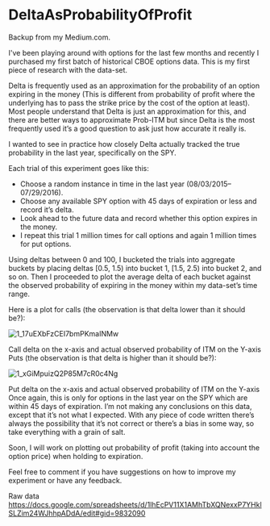 # DeltaAsProbabilityOfProfit

Backup from my Medium.com.

I've been playing around with options for the last few months and recently I purchased my first batch of historical CBOE options data. This is my first piece of research with the data-set.

Delta is frequently used as an approximation for the probability of an option expiring in the money (This is different from probability of profit where the underlying has to pass the strike price by the cost of the option at least). Most people understand that Delta is just an approximation for this, and there are better ways to approximate Prob-ITM but since Delta is the most frequently used it’s a good question to ask just how accurate it really is.

I wanted to see in practice how closely Delta actually tracked the true probability in the last year, specifically on the SPY.

Each trial of this experiment goes like this:

- Choose a random instance in time in the last year (08/03/2015–07/29/2016).
- Choose any available SPY option with 45 days of expiration or less and record it’s delta.
- Look ahead to the future data and record whether this option expires in the money.
- I repeat this trial 1 million times for call options and again 1 million times for put options.

Using deltas between 0 and 100, I bucketed the trials into aggregate buckets by placing deltas [0.5, 1.5) into bucket 1, [1.5, 2.5) into bucket 2, and so on. Then I proceeded to plot the average delta of each bucket against the observed probability of expiring in the money within my data-set’s time range.

Here is a plot for calls (the observation is that delta lower than it should be?):

![1_17uEXbFzCEI7bmPKmaINMw](https://user-images.githubusercontent.com/51817379/195453419-048c6029-7aed-46bb-a267-b836c36d40b4.png)


Call delta on the x-axis and actual observed probability of ITM on the Y-axis
Puts (the observation is that delta is higher than it should be?):

![1_xGiMpuizQ2P85M7cR0c4Ng](https://user-images.githubusercontent.com/51817379/195453435-0b5068a1-7e8e-42fb-aaf4-0c625db80090.png)


Put delta on the x-axis and actual observed probability of ITM on the Y-axis
Once again, this is only for options in the last year on the SPY which are within 45 days of expiration. I’m not making any conclusions on this data, except that it’s not what I expected. With any piece of code written there’s always the possibility that it’s not correct or there’s a bias in some way, so take everything with a grain of salt.

Soon, I will work on plotting out probability of profit (taking into account the option price) when holding to expiration.

Feel free to comment if you have suggestions on how to improve my experiment or have any feedback.

Raw data https://docs.google.com/spreadsheets/d/1lhEcPV11X1AMhTbXQNexxP7YHklSLZim24WJhhpADdA/edit#gid=9832090

